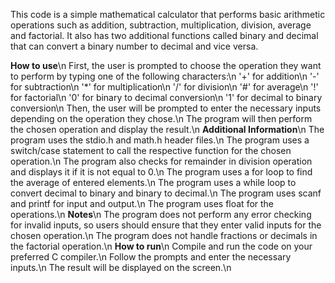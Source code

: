 This code is a simple mathematical calculator that performs basic arithmetic operations such as addition, subtraction, multiplication, division, average and factorial. It also has two additional functions called binary and decimal that can convert a binary number to decimal and vice versa.

**How to use**\n
First, the user is prompted to choose the operation they want to perform by typing one of the following characters:\n
'+' for addition\n
'-' for subtraction\n
'*' for multiplication\n
'/' for division\n
'#' for average\n
'!' for factorial\n
'0' for binary to decimal conversion\n
'1' for decimal to binary conversion\n
Then, the user will be prompted to enter the necessary inputs depending on the operation they chose.\n
The program will then perform the chosen operation and display the result.\n
**Additional Information**\n
The program uses the stdio.h and math.h header files.\n
The program uses a switch/case statement to call the respective function for the chosen operation.\n
The program also checks for remainder in division operation and displays it if it is not equal to 0.\n
The program uses a for loop to find the average of entered elements.\n
The program uses a while loop to convert decimal to binary and binary to decimal.\n
The program uses scanf and printf for input and output.\n
The program uses float for the operations.\n
**Notes**\n
The program does not perform any error checking for invalid inputs, so users should ensure that they enter valid inputs for the chosen operation.\n
The program does not handle fractions or decimals in the factorial operation.\n
**How to run**\n
Compile and run the code on your preferred C compiler.\n
Follow the prompts and enter the necessary inputs.\n
The result will be displayed on the screen.\n
